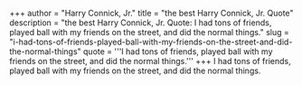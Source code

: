 +++
author = "Harry Connick, Jr."
title = "the best Harry Connick, Jr. Quote"
description = "the best Harry Connick, Jr. Quote: I had tons of friends, played ball with my friends on the street, and did the normal things."
slug = "i-had-tons-of-friends-played-ball-with-my-friends-on-the-street-and-did-the-normal-things"
quote = '''I had tons of friends, played ball with my friends on the street, and did the normal things.'''
+++
I had tons of friends, played ball with my friends on the street, and did the normal things.
